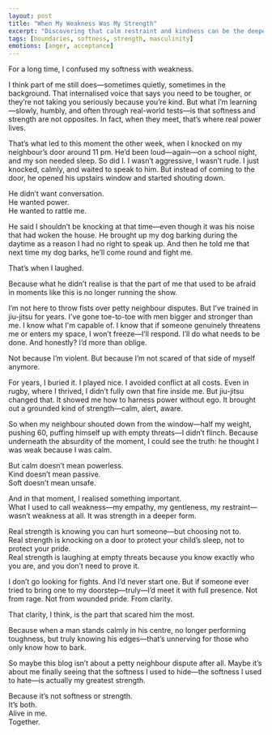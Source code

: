```yaml
---
layout: post
title: "When My Weakness Was My Strength"
excerpt: "Discovering that calm restraint and kindness can be the deepest forms of power."
tags: [boundaries, softness, strength, masculinity]
emotions: [anger, acceptance]
---
```


For a long time, I confused my softness with weakness.

I think part of me still does—sometimes quietly, sometimes in the background. That internalised voice that says you need to be tougher, or they’re not taking you seriously because you’re kind. But what I’m learning—slowly, humbly, and often through real-world tests—is that softness and strength are not opposites. In fact, when they meet, that’s where real power lives.

That’s what led to this moment the other week, when I knocked on my neighbour’s door around 11 pm. He’d been loud—again—on a school night, and my son needed sleep. So did I. I wasn’t aggressive, I wasn’t rude. I just knocked, calmly, and waited to speak to him. But instead of coming to the door, he opened his upstairs window and started shouting down.

He didn’t want conversation.  
He wanted power.  
He wanted to rattle me.

He said I shouldn’t be knocking at that time—even though it was his noise that had woken the house. He brought up my dog barking during the daytime as a reason I had no right to speak up. And then he told me that next time my dog barks, he’ll come round and fight me.

That’s when I laughed.

Because what he didn’t realise is that the part of me that used to be afraid in moments like this is no longer running the show.

I’m not here to throw fists over petty neighbour disputes. But I’ve trained in jiu-jitsu for years. I’ve gone toe-to-toe with men bigger and stronger than me. I know what I'm capable of. I know that if someone genuinely threatens me or enters my space, I won’t freeze—I’ll respond. I’ll do what needs to be done. And honestly? I’d more than oblige.

Not because I’m violent. But because I’m not scared of that side of myself anymore.

For years, I buried it. I played nice. I avoided conflict at all costs. Even in rugby, where I thrived, I didn’t fully own that fire inside me. But jiu-jitsu changed that. It showed me how to harness power without ego. It brought out a grounded kind of strength—calm, alert, aware.

So when my neighbour shouted down from the window—half my weight, pushing 60, puffing himself up with empty threats—I didn’t flinch. Because underneath the absurdity of the moment, I could see the truth: he thought I was weak because I was calm.

But calm doesn’t mean powerless.  
Kind doesn’t mean passive.  
Soft doesn’t mean unsafe.

And in that moment, I realised something important.  
What I used to call weakness—my empathy, my gentleness, my restraint—wasn’t weakness at all. It was strength in a deeper form.

Real strength is knowing you can hurt someone—but choosing not to.  
Real strength is knocking on a door to protect your child’s sleep, not to protect your pride.  
Real strength is laughing at empty threats because you know exactly who you are, and you don’t need to prove it.

I don’t go looking for fights. And I’d never start one. But if someone ever tried to bring one to my doorstep—truly—I’d meet it with full presence. Not from rage. Not from wounded pride. From clarity.

That clarity, I think, is the part that scared him the most.

Because when a man stands calmly in his centre, no longer performing toughness, but truly knowing his edges—that’s unnerving for those who only know how to bark.

So maybe this blog isn’t about a petty neighbour dispute after all. Maybe it’s about me finally seeing that the softness I used to hide—the softness I used to hate—is actually my greatest strength.

Because it’s not softness or strength.  
It’s both.  
Alive in me.  
Together.
